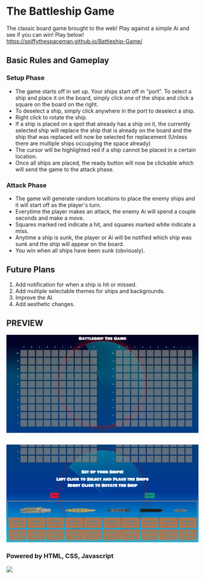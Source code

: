 # The Battleship Game
The classic board game brought to the web! Play against a simple Ai and see if you can win!
Play below!
https://spiffythespaceman.github.io/Battleship-Game/
## Basic Rules and Gameplay
### Setup Phase
- The game starts off in set up. Your ships start off in "port". To select a ship and place it on the board, simply click one of the ships and click a square on the board on the right.
- To deselect a ship, simply click anywhere in the port to deselect a ship.
- Right click to rotate the ship.
- If a ship is placed on a spot that already has a ship on it, the currently selected ship will replace the ship that is already on the board and the ship that was replaced will now be selected for replacement (Unless there are multiple ships occupying the space already)
- The cursor will be highlighted red if a ship cannot be placed in a certain location.
- Once all ships are placed, the ready button will now be clickable which will send the game to the attack phase.

### Attack Phase
- The game will generate random locations to place the enemy ships and it will start off as the player's turn.
- Everytime the player makes an attack, the enemy Ai will spend a couple seconds and make a move.
- Squares marked red indicate a hit, and squares marked white indicate a miss.
- Anytime a ship is sunk, the player or Ai will be notified which ship was sunk and the ship will appear on the board. 
- You win when all ships have been sunk (obviously).

## Future Plans
1.  Add notification for when a ship is hit or missed.
2.  Add multiple selectable themes for ships and backgrounds.
3.  Improve the AI.
4.  Add aesthetic changes.

## PREVIEW
![](BattleshipPreview.gif)

### Powered by HTML, CSS, Javascript
![](https://www.logolynx.com/images/logolynx/4d/4d31e3c24f9bbbaa9ff60650391b0dc2.png)
